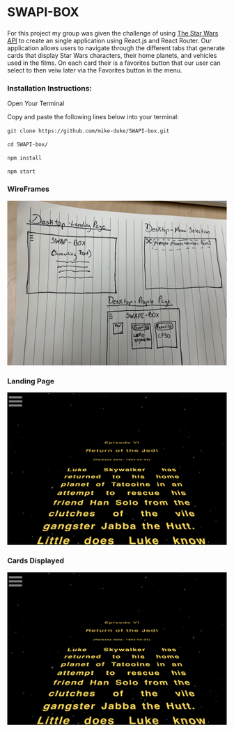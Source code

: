 # SWAPI-BOX

###
For this project my group was given the challenge of using [The Star Wars API](https://swapi.co/documentation) to create an single application using React.js and React Router. 
Our application allows users to navigate through the different tabs that generate cards that display Star Wars characters, their home planets, and vehicles used in the films. On each card their is a favorites button that our user can select to then veiw later via the Favorites button in the menu. 

### Installation Instructions:

Open Your Terminal

Copy and paste the following lines below into your terminal:

`git clone https://github.com/mike-duke/SWAPI-box.git`

`cd SWAPI-box/`

`npm install`

`npm start`

### WireFrames
![Wireframe Image](src/images/wireframe.jpg)

### Landing Page
![Scrawling Text](src/images/text.png)

### Cards Displayed 
![Cards](src/images/text.png)
